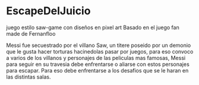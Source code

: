 # EscapeDelJuicio
juego estilo saw-game con diseños en pixel art
Basado en el juego fan made de Fernanfloo

Messi fue secuestrado por el villano Saw, un titere poseido por un demonio que le gusta hacer torturas hacinedolas pasar por juegos, para eso convoco a varios de los villanos y personajes de las peliculas mas famosas, Messi para seguir en su travesia debe enfrentarse o aliarse con estos personajes para escapar. Para eso debe enfrentarse a los desafios que se le haran en las distintas salas. 